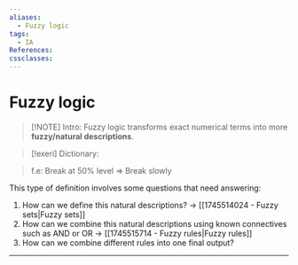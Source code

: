 ```yaml
---
aliases:
  - Fuzzy logic
tags:
  - IA
References: 
cssclasses:
---
```

# Fuzzy logic
> [!NOTE] Intro: 
> Fuzzy logic transforms exact numerical terms into more **fuzzy/natural descriptions**. 

> [!exeri] Dictionary: 
>  


>f.e: Break at 50% level => Break slowly

This type of definition involves some questions that need answering:
1. How can we define this natural descriptions? → [[1745514024 - Fuzzy sets|Fuzzy sets]]
2. How can we combine this natural descriptions using known connectives such as AND or OR → [[1745515714 - Fuzzy rules|Fuzzy rules]]
3. How can we combine different rules into one final output?

***